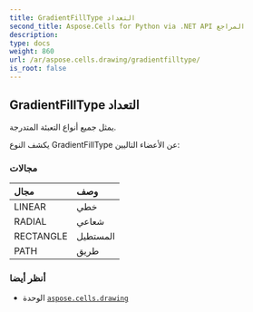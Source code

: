 ```yaml
---
title: GradientFillType التعداد
second_title: Aspose.Cells for Python via .NET API المراجع
description:
type: docs
weight: 860
url: /ar/aspose.cells.drawing/gradientfilltype/
is_root: false
---
```

##  GradientFillType التعداد
يمثل جميع أنواع التعبئة المتدرجة.



يكشف النوع GradientFillType عن الأعضاء التاليين:

###  مجالات
| مجال| وصف|
| :- | :- |
| LINEAR | خطي|
| RADIAL | شعاعي|
| RECTANGLE | المستطيل|
| PATH | طريق|



###  أنظر أيضا
* الوحدة [`aspose.cells.drawing`](..)
